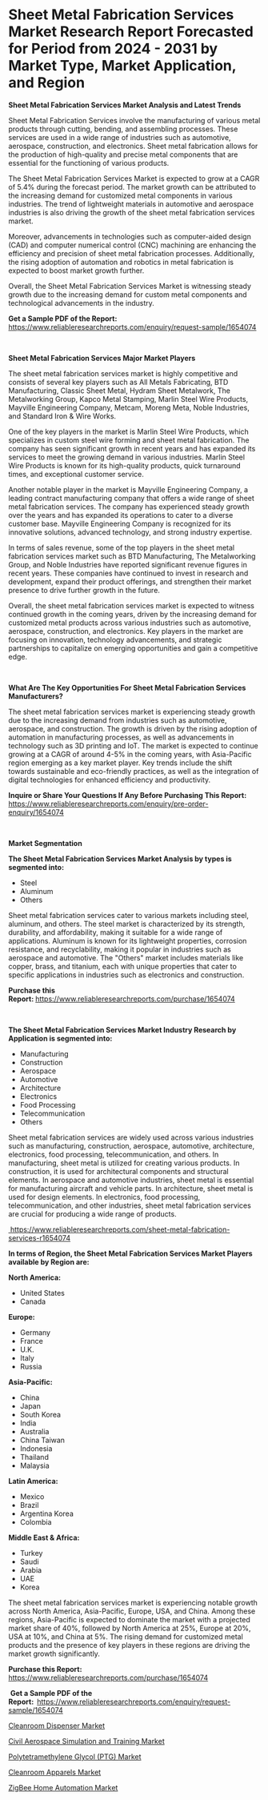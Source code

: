 <p><h1>Sheet Metal Fabrication Services Market Research Report Forecasted for Period from 2024 -  2031 by Market Type, Market Application, and Region</h1></p><p><strong>Sheet Metal Fabrication Services Market Analysis and Latest Trends</strong></p>
<p><p>Sheet Metal Fabrication Services involve the manufacturing of various metal products through cutting, bending, and assembling processes. These services are used in a wide range of industries such as automotive, aerospace, construction, and electronics. Sheet metal fabrication allows for the production of high-quality and precise metal components that are essential for the functioning of various products.</p><p>The Sheet Metal Fabrication Services Market is expected to grow at a CAGR of 5.4% during the forecast period. The market growth can be attributed to the increasing demand for customized metal components in various industries. The trend of lightweight materials in automotive and aerospace industries is also driving the growth of the sheet metal fabrication services market.</p><p>Moreover, advancements in technologies such as computer-aided design (CAD) and computer numerical control (CNC) machining are enhancing the efficiency and precision of sheet metal fabrication processes. Additionally, the rising adoption of automation and robotics in metal fabrication is expected to boost market growth further.</p><p>Overall, the Sheet Metal Fabrication Services Market is witnessing steady growth due to the increasing demand for custom metal components and technological advancements in the industry.</p></p>
<p><strong>Get a Sample PDF of the Report:&nbsp;</strong> <a href="https://www.reliableresearchreports.com/enquiry/request-sample/1654074">https://www.reliableresearchreports.com/enquiry/request-sample/1654074</a></p>
<p>&nbsp;</p>
<p><strong>Sheet Metal Fabrication Services Major Market Players</strong></p>
<p><p>The sheet metal fabrication services market is highly competitive and consists of several key players such as All Metals Fabricating, BTD Manufacturing, Classic Sheet Metal, Hydram Sheet Metalwork, The Metalworking Group, Kapco Metal Stamping, Marlin Steel Wire Products, Mayville Engineering Company, Metcam, Moreng Meta, Noble Industries, and Standard Iron & Wire Works. </p><p>One of the key players in the market is Marlin Steel Wire Products, which specializes in custom steel wire forming and sheet metal fabrication. The company has seen significant growth in recent years and has expanded its services to meet the growing demand in various industries. Marlin Steel Wire Products is known for its high-quality products, quick turnaround times, and exceptional customer service.</p><p>Another notable player in the market is Mayville Engineering Company, a leading contract manufacturing company that offers a wide range of sheet metal fabrication services. The company has experienced steady growth over the years and has expanded its operations to cater to a diverse customer base. Mayville Engineering Company is recognized for its innovative solutions, advanced technology, and strong industry expertise.</p><p>In terms of sales revenue, some of the top players in the sheet metal fabrication services market such as BTD Manufacturing, The Metalworking Group, and Noble Industries have reported significant revenue figures in recent years. These companies have continued to invest in research and development, expand their product offerings, and strengthen their market presence to drive further growth in the future.</p><p>Overall, the sheet metal fabrication services market is expected to witness continued growth in the coming years, driven by the increasing demand for customized metal products across various industries such as automotive, aerospace, construction, and electronics. Key players in the market are focusing on innovation, technology advancements, and strategic partnerships to capitalize on emerging opportunities and gain a competitive edge.</p></p>
<p>&nbsp;</p>
<p><strong>What Are The Key Opportunities For Sheet Metal Fabrication Services Manufacturers?</strong></p>
<p><p>The sheet metal fabrication services market is experiencing steady growth due to the increasing demand from industries such as automotive, aerospace, and construction. The growth is driven by the rising adoption of automation in manufacturing processes, as well as advancements in technology such as 3D printing and IoT. The market is expected to continue growing at a CAGR of around 4-5% in the coming years, with Asia-Pacific region emerging as a key market player. Key trends include the shift towards sustainable and eco-friendly practices, as well as the integration of digital technologies for enhanced efficiency and productivity.</p></p>
<p><strong>Inquire or Share Your Questions If Any Before Purchasing This Report:</strong> <a href="https://www.reliableresearchreports.com/enquiry/pre-order-enquiry/1654074">https://www.reliableresearchreports.com/enquiry/pre-order-enquiry/1654074</a></p>
<p>&nbsp;</p>
<p><strong>Market Segmentation</strong></p>
<p><strong>The Sheet Metal Fabrication Services Market Analysis by types is segmented into:</strong></p>
<p><ul><li>Steel</li><li>Aluminum</li><li>Others</li></ul></p>
<p><p>Sheet metal fabrication services cater to various markets including steel, aluminum, and others. The steel market is characterized by its strength, durability, and affordability, making it suitable for a wide range of applications. Aluminum is known for its lightweight properties, corrosion resistance, and recyclability, making it popular in industries such as aerospace and automotive. The "Others" market includes materials like copper, brass, and titanium, each with unique properties that cater to specific applications in industries such as electronics and construction.</p></p>
<p><strong>Purchase this Report:&nbsp;</strong><a href="https://www.reliableresearchreports.com/purchase/1654074">https://www.reliableresearchreports.com/purchase/1654074</a></p>
<p>&nbsp;</p>
<p><strong>The Sheet Metal Fabrication Services Market Industry Research by Application is segmented into:</strong></p>
<p><ul><li>Manufacturing</li><li>Construction</li><li>Aerospace</li><li>Automotive</li><li>Architecture</li><li>Electronics</li><li>Food Processing</li><li>Telecommunication</li><li>Others</li></ul></p>
<p><p>Sheet metal fabrication services are widely used across various industries such as manufacturing, construction, aerospace, automotive, architecture, electronics, food processing, telecommunication, and others. In manufacturing, sheet metal is utilized for creating various products. In construction, it is used for architectural components and structural elements. In aerospace and automotive industries, sheet metal is essential for manufacturing aircraft and vehicle parts. In architecture, sheet metal is used for design elements. In electronics, food processing, telecommunication, and other industries, sheet metal fabrication services are crucial for producing a wide range of products.</p></p>
<p><a href="https://www.reliableresearchreports.com/sheet-metal-fabrication-services-r1654074">&nbsp;https://www.reliableresearchreports.com/sheet-metal-fabrication-services-r1654074</a></p>
<p><strong>In terms of Region, the Sheet Metal Fabrication Services Market Players available by Region are:</strong></p>
<p>
    <p> <strong> North America: </strong>
        <ul>
            <li>United States</li>
            <li>Canada</li>
        </ul>
        </p> 
    <p> <strong> Europe: </strong>
        <ul>
            <li>Germany</li>
            <li>France</li>
            <li>U.K.</li>
            <li>Italy</li>
            <li>Russia</li>
        </ul>
        </p> 
    <p> <strong> Asia-Pacific: </strong>
        <ul>
            <li>China</li>
            <li>Japan</li>
            <li>South Korea</li>
            <li>India</li>
            <li>Australia</li>
            <li>China Taiwan</li>
            <li>Indonesia</li>
            <li>Thailand</li>
            <li>Malaysia</li>
        </ul>
        </p> 
    <p> <strong> Latin America: </strong>
        <ul>
            <li>Mexico</li>
            <li>Brazil</li>
            <li>Argentina Korea</li>
            <li>Colombia</li>
        </ul>
        </p> 
    <p> <strong> Middle East & Africa: </strong>
        <ul>
            <li>Turkey</li>
            <li>Saudi</li>
            <li>Arabia</li>
            <li>UAE</li>
            <li>Korea</li>
        </ul>
    </p>
    </p>
<p><p>The sheet metal fabrication services market is experiencing notable growth across North America, Asia-Pacific, Europe, USA, and China. Among these regions, Asia-Pacific is expected to dominate the market with a projected market share of 40%, followed by North America at 25%, Europe at 20%, USA at 10%, and China at 5%. The rising demand for customized metal products and the presence of key players in these regions are driving the market growth significantly.</p></p>
<p><strong>Purchase this Report: </strong><a href="https://www.reliableresearchreports.com/purchase/1654074">https://www.reliableresearchreports.com/purchase/1654074</a></p>
<p>&nbsp;<strong>Get a Sample PDF of the Report:&nbsp;&nbsp;</strong><a href="https://www.reliableresearchreports.com/enquiry/request-sample/1654074">https://www.reliableresearchreports.com/enquiry/request-sample/1654074</a></p>
<p><strong></strong></p>
<p><p><a href="https://github.com/julian6Skinner/Market-Research-Report-List-1/blob/main/cleanroom-dispenser-market.md">Cleanroom Dispenser Market</a></p><p><a href="https://github.com/jakobeblake56/Market-Research-Report-List-1/blob/main/civil-aerospace-simulation-and-training-market.md">Civil Aerospace Simulation and Training Market</a></p><p><a href="https://www.linkedin.com/pulse/polytetramethylene-glycol-ptg-market-report-product-type-gtmse?trackingId=FeGutmtBRNCQTbP8t%2BPnNg%3D%3D">Polytetramethylene Glycol (PTG) Market</a></p><p><a href="https://github.com/nathandecarvalho/Market-Research-Report-List-4/blob/main/cleanroom-apparels-market.md">Cleanroom Apparels Market</a></p><p><a href="https://github.com/JosephWillisbXXgf/Market-Research-Report-List-1/blob/main/zigbee-home-automation-market.md">ZigBee Home Automation Market</a></p></p>